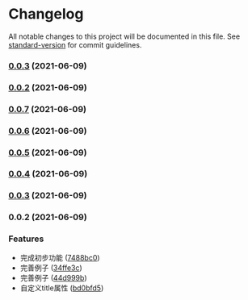 # Changelog

All notable changes to this project will be documented in this file. See [standard-version](https://github.com/conventional-changelog/standard-version) for commit guidelines.

### [0.0.3](https://github.com/jackchoumine/form-table/compare/v0.0.7...v0.0.3) (2021-06-09)

### [0.0.2](https://github.com/jackchoumine/form-table/compare/v0.0.7...v0.0.2) (2021-06-09)

### [0.0.7](https://github.com/jackchoumine/form-table/compare/v0.0.6...v0.0.7) (2021-06-09)

### [0.0.6](https://github.com/jackchoumine/form-table/compare/v0.0.5...v0.0.6) (2021-06-09)

### [0.0.5](https://github.com/jackchoumine/form-table/compare/v0.0.4...v0.0.5) (2021-06-09)

### [0.0.4](https://github.com/jackchoumine/form-table/compare/v0.0.3...v0.0.4) (2021-06-09)

### [0.0.3](https://github.com/jackchoumine/form-table/compare/v0.0.2...v0.0.3) (2021-06-09)

### 0.0.2 (2021-06-09)


### Features

* 完成初步功能 ([7488bc0](https://github.com/jackchoumine/form-table/commit/7488bc0d744daf75c5c66a6d507dc151dc188b50))
* 完善例子 ([34ffe3c](https://github.com/jackchoumine/form-table/commit/34ffe3c287b1bbd754ba65cc5df57637f1953524))
* 完善例子 ([44d999b](https://github.com/jackchoumine/form-table/commit/44d999bbc35da90a18d2d8f7daa3f94a02dcd806))
* 自定义title属性 ([bd0bfd5](https://github.com/jackchoumine/form-table/commit/bd0bfd5dfc673e8db38e157bf465ab61ebf9f336))
